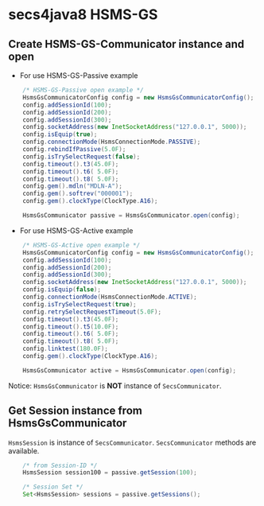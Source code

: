 # secs4java8 HSMS-GS

## Create HSMS-GS-Communicator instance and open

- For use HSMS-GS-Passive example

```java
    /* HSMS-GS-Passive open example */
    HsmsGsCommunicatorConfig config = new HsmsGsCommunicatorConfig();
    config.addSessionId(100);
    config.addSessionId(200);
    config.addSessionId(300);
    config.socketAddress(new InetSocketAddress("127.0.0.1", 5000));
    config.isEquip(true);
    config.connectionMode(HsmsConnectionMode.PASSIVE);
    config.rebindIfPassive(5.0F);
    config.isTrySelectRequest(false);
    config.timeout().t3(45.0F);
    config.timeout().t6( 5.0F);
    config.timeout().t8( 5.0F);
    config.gem().mdln("MDLN-A");
    config.gem().softrev("000001");
    config.gem().clockType(ClockType.A16);

    HsmsGsCommunicator passive = HsmsGsCommunicator.open(config);
```

- For use HSMS-GS-Active example

```java
    /* HSMS-GS-Active open example */
    HsmsGsCommunicatorConfig config = new HsmsGsCommunicatorConfig();
    config.addSessionId(100);
    config.addSessionId(200);
    config.addSessionId(300);
    config.socketAddress(new InetSocketAddress("127.0.0.1", 5000));
    config.isEquip(false);
    config.connectionMode(HsmsConnectionMode.ACTIVE);
    config.isTrySelectRequest(true);
    config.retrySelectRequestTimeout(5.0F);
    config.timeout().t3(45.0F);
    config.timeout().t5(10.0F);
    config.timeout().t6( 5.0F);
    config.timeout().t8( 5.0F);
    config.linktest(180.0F);
    config.gem().clockType(ClockType.A16);

    HsmsGsCommunicator active = HsmsGsCommunicator.open(config);
```

Notice: `HsmsGsCommunicator` is **NOT** instance of `SecsCommunicator`.

## Get Session instance from HsmsGsCommunicator

`HsmsSession` is instance of `SecsCommunicator`. `SecsCommunicator` methods are available.

```java
    /* from Session-ID */
    HsmsSession session100 = passive.getSession(100);

    /* Session Set */
    Set<HsmsSession> sessions = passive.getSessions();
```
